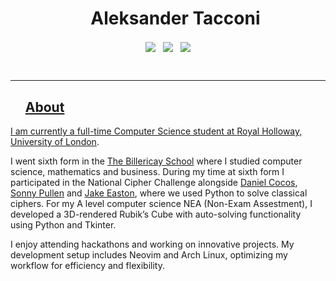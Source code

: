 <div id="user-content-toc" align="center">
  <ul align="center" style="list-style: none;">
    <summary align="center">
      <h1 align="center">Aleksander Tacconi</h1>
    </summary>
  </ul>
</div>

<p align="center">
<a href="https://devpost.com/aleks-tacconi" target="blank"><img align="center" src="https://img.shields.io/badge/Aleks Tacconi-0077B5?style=for-the-badge&logo=devpost&logoColor=white" /></a>&nbsp;&nbsp;&nbsp;<a href="mailto:aleks.tacconi@gmail.com" target="blank"><img align="center" src="https://img.shields.io/badge/aleks.tacconi@gmail.com-D14836?style=for-the-badge&logo=gmail&logoColor=white" /></a>&nbsp;&nbsp;&nbsp;<a href="https://www.github.com/Aleks-Tacconi" target="blank"><img align="center" src="https://img.shields.io/badge/Aleks--Tacconi-100000?style=for-the-badge&logo=github&logoColor=white">
</p>

<br>

---

<div id="user-content-toc">
  <ul style="list-style: none;">
    <summary>
      <h2>About</h2>
    </summary>
  </ul>
</div>

I am currently a full-time Computer Science student at [Royal Holloway, University of London](https://www.royalholloway.ac.uk/). <br>

I went sixth form in the [The Billericay School](https://www.billericayschool.com/) where I studied computer science, mathematics and business.
During my time at sixth form I participated in the National Cipher Challenge alongside [Daniel Cocos](https://github.com/Daniel-Cocos), [Sonny Pullen](https://github.com/Sonny-Pullen) and [Jake Easton](https://github.com/jakeeaston), where we used Python to solve classical ciphers.
For my A level computer science NEA (Non-Exam Assestment), I developed a 3D-rendered Rubik’s Cube with auto-solving functionality using Python and Tkinter.

I enjoy attending hackathons and working on innovative projects. My development setup includes Neovim and Arch Linux, optimizing my workflow for efficiency and flexibility.


